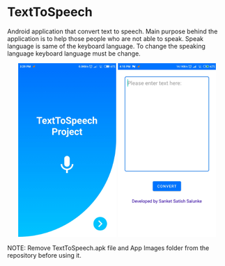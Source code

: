 # TextToSpeech
Android application that convert text to speech. Main purpose behind the application is to help those people who are not able to speak. Speak language is same of the keyboard language. To change the speaking language keyboard language must be change.

<p align="center">
  <img src="https://github.com/Sanket292001/TextToSpeech/blob/master/App%20Images/Splash%20Screen.jpg?raw=true" height="400"/>
  <img src="https://github.com/Sanket292001/TextToSpeech/blob/master/App%20Images/Homepage.jpg?raw=true" height="400"/>
</p>

NOTE: Remove TextToSpeech.apk file and App Images folder from the repository before using it.
